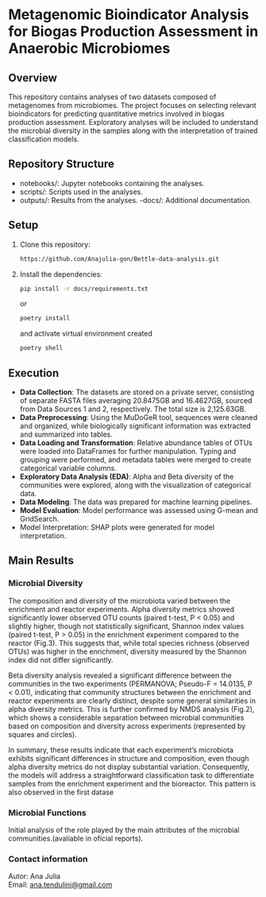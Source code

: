 # Metagenomic Bioindicator Analysis for Biogas Production Assessment in Anaerobic Microbiomes
## Overview
This repository contains analyses of two datasets composed of metagenomes from microbiomes. The project focuses on selecting relevant bioindicators for predicting quantitative metrics involved in biogas production assessment. Exploratory analyses will be included to understand the microbial diversity in the samples along with the interpretation of trained classification models.

## Repository Structure
- notebooks/: Jupyter notebooks containing the analyses.
- scripts/: Scripts used in the analyses.
- outputs/: Results from the analyses.
-docs/: Additional documentation.

## Setup
1. Clone this repository:
    ```bash
    https://github.com/Anajulia-gon/Bettle-data-analysis.git
    ```
2. Install the dependencies:
    ```bash
    pip install -r docs/requirements.txt
    ```
    or
    ```bash
    poetry install
    ```
    and activate virtual environment created
    ```bash
    poetry shell
    ```
   
## Execution
- **Data Collection**: The datasets are stored on a private server, consisting of separate FASTA files averaging 20.8475GB and 16.4627GB, sourced from Data Sources 1 and 2, respectively. The total size is 2,125.63GB.
- **Data Preprocessing**: Using the MuDoGeR tool, sequences were cleaned and organized, while biologically significant information was extracted and summarized into tables.
- **Data Loading and Transformation**: Relative abundance tables of OTUs were loaded into DataFrames for further manipulation. Typing and grouping were performed, and metadata tables were merged to create categorical variable columns.
- **Exploratory Data Analysis (EDA)**: Alpha and Beta diversity of the communities were explored, along with the visualization of categorical data.
- **Data Modeling**: The data was prepared for machine learning pipelines.
- **Model Evaluation**: Model performance was assessed using G-mean and GridSearch.
- Model Interpretation: SHAP plots were generated for model interpretation.

## Main Results
### Microbial Diversity
The composition and diversity of the microbiota varied between the enrichment and reactor experiments. Alpha diversity metrics showed significantly lower observed OTU counts (paired t-test, P < 0.05) and slightly higher, though not statistically significant, Shannon index values (paired t-test, P > 0.05) in the enrichment experiment compared to the reactor (Fig.3). This suggests that, while total species richness (observed OTUs) was higher in the enrichment, diversity measured by the Shannon index did not differ significantly.

Beta diversity analysis revealed a significant difference between the communities in the two experiments (PERMANOVA; Pseudo-F = 14.0135, P < 0.01), indicating that community structures between the enrichment and reactor experiments are clearly distinct, despite some general similarities in alpha diversity metrics. This is further confirmed by NMDS analysis (Fig.2), which shows a considerable separation between microbial communities based on composition and diversity across experiments (represented by squares and circles).

In summary, these results indicate that each experiment’s microbiota exhibits significant differences in structure and composition, even though alpha diversity metrics do not display substantial variation. Consequently, the models will address a straightforward classification task to differentiate samples from the enrichment experiment and the bioreactor. This pattern is also observed in the first datase
### Microbial Functions
Initial analysis of the role played by the main attributes of the microbial communities.(avaliable in oficial reports).

### Contact information
Autor: Ana Julia  
Email: ana.tendulini@gmail.com
